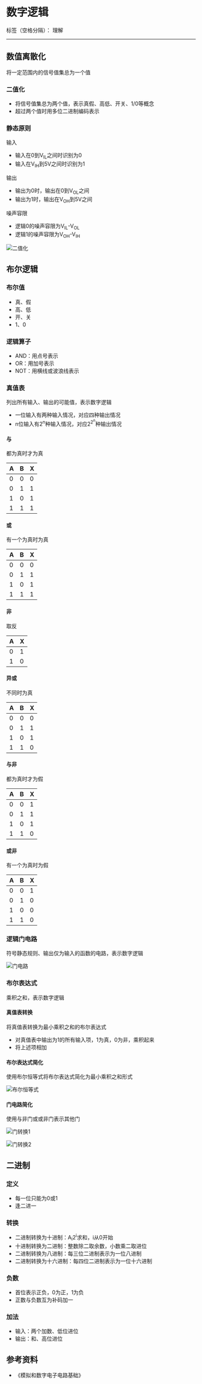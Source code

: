 # 数字逻辑

标签（空格分隔）： 理解

---

## 数值离散化

将一定范围内的信号值集总为一个值

### 二值化

* 将信号值集总为两个值，表示真假、高低、开关、1/0等概念
* 超过两个值时用多位二进制编码表示

### 静态原则

输入

* 输入在0到V<sub>IL</sub>之间时识别为0
* 输入在V<sub>IH</sub>到5V之间时识别为1

输出

* 输出为0时，输出在0到V<sub>OL</sub>之间
* 输出为1时，输出在V<sub>OH</sub>到5V之间

噪声容限

* 逻辑0的噪声容限为V<sub>IL</sub>-V<sub>OL</sub>
* 逻辑1的噪声容限为V<sub>OH</sub>-V<sub>IH</sub>

![二值化](https://raw.githubusercontent.com/wchaochao/images/master/gitbook-circuit/static-principle.png)

## 布尔逻辑

### 布尔值

* 真、假
* 高、低
* 开、关
* 1、0

### 逻辑算子

* AND：用点号表示
* OR：用加号表示
* NOT：用横线或波浪线表示

### 真值表

列出所有输入、输出的可能值，表示数字逻辑

* 一位输入有两种输入情况，对应四种输出情况
* n位输入有2<sup>n</sup>种输入情况，对应2<sup>2<sup>n</sup></sup>种输出情况

#### 与

都为真时才为真

| A | B | X |
| --- | --- | --- |
| 0 | 0 | 0 |
| 0 | 1 | 1 |
| 1 | 0 | 1 |
| 1 | 1 | 1 |

#### 或

有一个为真时为真

| A | B | X |
| --- | --- | --- |
| 0 | 0 | 0 |
| 0 | 1 | 1 |
| 1 | 0 | 1 |
| 1 | 1 | 1 |

#### 非

取反

| A | X |
| --- | --- |
| 0 | 1 |
| 1 | 0 |

#### 异或

不同时为真

| A | B | X |
| --- | --- | --- |
| 0 | 0 | 0 |
| 0 | 1 | 1 |
| 1 | 0 | 1 |
| 1 | 1 | 0 |

#### 与非

都为真时才为假

| A | B | X |
| --- | --- | --- |
| 0 | 0 | 1 |
| 0 | 1 | 1 |
| 1 | 0 | 1 |
| 1 | 1 | 0 |

#### 或非

有一个为真时为假

| A | B | X |
| --- | --- | --- |
| 0 | 0 | 1 |
| 0 | 1 | 0 |
| 1 | 0 | 0 |
| 1 | 1 | 0 |

### 逻辑门电路

符号静态规则、输出仅为输入的函数的电路，表示数字逻辑

![门电路](https://raw.githubusercontent.com/wchaochao/images/master/gitbook-computer-composition/gate.png)

### 布尔表达式

乘积之和，表示数字逻辑

#### 真值表转换

将真值表转换为最小乘积之和的布尔表达式

* 对真值表中输出为1的所有输入项，1为真，0为非，乘积起来
* 将上述项相加

#### 布尔表达式简化

使用布尔恒等式将布尔表达式简化为最小乘积之和形式

![布尔恒等式](https://raw.githubusercontent.com/wchaochao/images/master/gitbook-computer-composition/boolean-identity.png)

#### 门电路简化

使用与非门或或非门表示其他门

![门转换1](https://raw.githubusercontent.com/wchaochao/images/master/gitbook-computer-composition/gate-convert-1.png)

![门转换2](https://raw.githubusercontent.com/wchaochao/images/master/gitbook-computer-composition/gate-convert-2.png)

## 二进制

### 定义

* 每一位只能为0或1
* 逢二进一

### 转换

* 二进制转换为十进制：A<sub>i</sub>2<sup>i</sup>求和，i从0开始
* 十进制转换为二进制：整数除二取余数，小数乘二取进位
* 二进制转换为八进制：每三位二进制表示为一位八进制
* 二进制转换为十六进制：每四位二进制表示为一位十六进制

### 负数

* 首位表示正负，0为正，1为负
* 正数与负数互为补码加一

### 加法

* 输入：两个加数、低位进位
* 输出：和、高位进位

## 参考资料

* 《模拟和数字电子电路基础》
